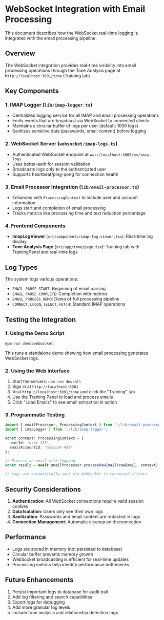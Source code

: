 # WebSocket Integration with Email Processing

This document describes how the WebSocket real-time logging is integrated with the email processing pipeline.

## Overview

The WebSocket integration provides real-time visibility into email processing operations through the Tone Analysis page at `http://localhost:3001/tone` (Training tab).

## Key Components

### 1. IMAP Logger (`lib/imap-logger.ts`)
- Centralized logging service for all IMAP and email processing operations
- Emits events that are broadcast via WebSocket to connected clients
- Maintains a circular buffer of logs per user (default: 1000 logs)
- Sanitizes sensitive data (passwords, email content) before logging

### 2. WebSocket Server (`websocket/imap-logs.ts`)
- Authenticated WebSocket endpoint at `ws://localhost:3002/ws/imap-logs`
- Uses better-auth for session validation
- Broadcasts logs only to the authenticated user
- Supports heartbeat/ping-pong for connection health

### 3. Email Processor Integration (`lib/email-processor.ts`)
- Enhanced with `ProcessingContext` to include user and account information
- Logs start and completion of email processing
- Tracks metrics like processing time and text reduction percentage

### 4. Frontend Components
- **ImapLogViewer** (`src/components/imap-log-viewer.tsx`): Real-time log display
- **Tone Analysis Page** (`src/app/tone/page.tsx`): Training tab with TrainingPanel and real-time logs

## Log Types

The system logs various operations:

- `EMAIL_PARSE_START`: Beginning of email parsing
- `EMAIL_PARSE_COMPLETE`: Completion with metrics
- `EMAIL_PROCESS_DEMO`: Demo of full processing pipeline
- `CONNECT`, `LOGIN`, `SELECT`, `FETCH`: Standard IMAP operations

## Testing the Integration

### 1. Using the Demo Script
```bash
npm run demo:websocket
```

This runs a standalone demo showing how email processing generates WebSocket logs.

### 2. Using the Web Interface
1. Start the servers: `npm run dev:all`
2. Sign in at `http://localhost:3001`
3. Visit `http://localhost:3001/tone` and click the "Training" tab
4. Use the Training Panel to load and process emails
5. Click "Load Emails" to see email extraction in action

### 3. Programmatic Testing
```typescript
import { emailProcessor, ProcessingContext } from './lib/email-processor';
import { imapLogger } from './lib/imap-logger';

const context: ProcessingContext = {
  userId: 'user-123',
  emailAccountId: 'account-456'
};

// Process an email with logging
const result = await emailProcessor.processRawEmail(rawEmail, context);

// Logs are automatically sent via WebSocket to connected clients
```

## Security Considerations

1. **Authentication**: All WebSocket connections require valid session cookies
2. **Data Isolation**: Users only see their own logs
3. **Sanitization**: Passwords and email content are redacted in logs
4. **Connection Management**: Automatic cleanup on disconnection

## Performance

- Logs are stored in memory (not persisted to database)
- Circular buffer prevents memory growth
- WebSocket broadcasting is efficient for real-time updates
- Processing metrics help identify performance bottlenecks

## Future Enhancements

1. Persist important logs to database for audit trail
2. Add log filtering and search capabilities
3. Export logs for debugging
4. Add more granular log levels
5. Include tone analysis and relationship detection logs